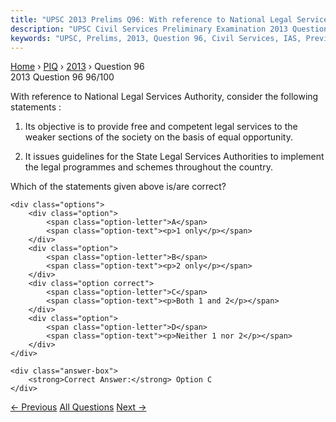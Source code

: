 ```yaml
---
title: "UPSC 2013 Prelims Q96: With reference to National Legal Services Authority, conside..."
description: "UPSC Civil Services Preliminary Examination 2013 Question 96 with options and answer"
keywords: "UPSC, Prelims, 2013, Question 96, Civil Services, IAS, Previous Year Questions"
---
```


<nav class="breadcrumb">
    <a href="../../">Home</a>
    <span>›</span>
    <a href="../">PIQ</a>
    <span>›</span>
    <a href="./">2013</a>
    <span>›</span>
    <span>Question 96</span>
</nav>

<div class="question-header">
    <div class="question-meta">
        <span class="year-badge">2013</span>
        <span class="question-number">Question 96</span>
        <span class="progress">96/100</span>
    </div>
    <div class="progress-bar">
        <div class="progress-fill" style="width: 96.0%"></div>
    </div>
</div>

<div class="question-content">
    <div class="question-text">
        <p>With reference to National Legal Services Authority, consider the following statements :</p>
<ol>
<li>
<p>Its objective is to provide free and competent legal services to the weaker sections of the society on the basis of equal opportunity.</p>
</li>
<li>
<p>It issues guidelines for the State Legal Services Authorities to implement the legal programmes and schemes throughout the country.</p>
</li>
</ol>
<p>Which of the statements given above is/are correct?</p>
    </div>
    
    <div class="options">
        <div class="option">
            <span class="option-letter">A</span>
            <span class="option-text"><p>1 only</p></span>
        </div>
        <div class="option">
            <span class="option-letter">B</span>
            <span class="option-text"><p>2 only</p></span>
        </div>
        <div class="option correct">
            <span class="option-letter">C</span>
            <span class="option-text"><p>Both 1 and 2</p></span>
        </div>
        <div class="option">
            <span class="option-letter">D</span>
            <span class="option-text"><p>Neither 1 nor 2</p></span>
        </div>
    </div>

    <div class="answer-box">
        <strong>Correct Answer:</strong> Option C
    </div>
</div>

<div class="question-nav">
    <a href="../q095-consider-the-following-statements-1-the-chairman-a/" class="nav-btn prev">← Previous</a>
    <a href="../" class="nav-btn center">All Questions</a>
    <a href="../q097-during-a-thunderstorm-the-thunder-in-the-skies-is/" class="nav-btn next">Next →</a>
</div>

